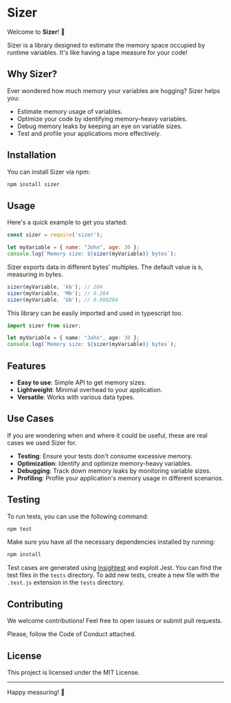 # Sizer

Welcome to **Sizer**! 🎉

Sizer is a library designed to estimate the memory space occupied by runtime variables. It's like having a tape measure for your code!

## Why Sizer?

Ever wondered how much memory your variables are hogging? Sizer helps you:
- Estimate memory usage of variables.
- Optimize your code by identifying memory-heavy variables.
- Debug memory leaks by keeping an eye on variable sizes.
- Test and profile your applications more effectively.

## Installation

You can install Sizer via npm:

```bash
npm install sizer
```

## Usage

Here's a quick example to get you started:

```javascript
const sizer = require('sizer');

let myVariable = { name: "John", age: 30 };
console.log(`Memory size: ${sizer(myVariable)} bytes`);
```

Sizer exports data in different bytes' multiples. The default value is `b`, measuring in bytes.

```javascript
sizer(myVariable, 'kb'); // 204
sizer(myVariable, 'Mb'); // 0.204
sizer(myVariable, 'Gb'); // 0.000204
```

This library can be easily imported and used in typescript too.

```typescript
import sizer from sizer;

let myVariable = { name: "John", age: 30 };
console.log(`Memory size: ${sizer(myVariable)} bytes`);
```

## Features

- **Easy to use**: Simple API to get memory sizes.
- **Lightweight**: Minimal overhead to your application.
- **Versatile**: Works with various data types.

## Use Cases

If you are wondering when and where it could be useful, these are real cases we used Sizer for.

- **Testing**: Ensure your tests don't consume excessive memory.
- **Optimization**: Identify and optimize memory-heavy variables.
- **Debugging**: Track down memory leaks by monitoring variable sizes.
- **Profiling**: Profile your application's memory usage in different scenarios.

## Testing 

To run tests, you can use the following command:

```bash
npm test
```

Make sure you have all the necessary dependencies installed by running:

```bash
npm install
```

Test cases are generated using [Insightest](https://insightest.app) and exploit Jest. You can find the test files in the `tests` directory. To add new tests, create a new file with the `.test.js` extension in the `tests` directory.

## Contributing

We welcome contributions! Feel free to open issues or submit pull requests.

Please, follow the Code of Conduct attached.

## License

This project is licensed under the MIT License.

---

Happy measuring! 📏